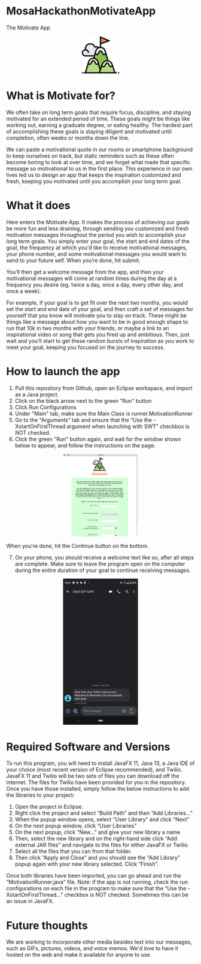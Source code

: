 # MosaHackathonMotivateApp
The Motivate App 

<p align="center">
<img src=logo.png width=100>
</p>

# What is Motivate for?

  We often take on long term goals that require focus, discipline, and staying motivated for an extended period of time. These goals might be things like working out, earning a graduate degree, or eating healthy. The hardest part of accomplishing these goals is staying diligent and motivated until completion, often weeks or months down the line. 

  We can paste a motivational quote in our rooms or smartphone background to keep ourselves on track, but static reminders such as these often become boring to look at over time, and we forget what made that specific message so motivational to us in the first place. This experience in our own lives led us to design an app that keeps the inspiration customized and fresh, keeping you motivated until you accomplish your long term goal. 

# What it does

  Here enters the Motivate App. It makes the process of achieving our goals be more fun and less draining, through sending you customized and fresh motivation messages throughout the period you wish to accomplish your long term goals. You simply enter your goal, the start and end dates of the goal, the frequency at which you'd like to receive motivational messages, your phone number, and some motivational messages you would want to send to your future self. When you’re done, hit submit. 

  You’ll then get a welcome message from the app, and then your motivational messages will come at random times during the day at a frequency you desire (eg. twice a day, once a day, every other day, and once a week). 

  For example, if your goal is to get fit over the next two months, you would set the start and end date of your goal, and then craft a set of messages for yourself that you know will motivate you to stay on track. These might be things like a message about how you want to be in good enough shape to run that 10k in two months with your friends, or maybe a link to an inspirational video or song that gets you fired up and ambitious. Then, just wait and you’ll start to get these random bursts of inspiration as you work to meet your goal, keeping you focused on the journey to success.

# How to launch the app
1. Pull this repository from Github, open an Eclipse workspace, and import as a Java project. 
2. Click on the black arrow next to the green "Run" button 
3. Click Run Configurations
4. Under "Main" tab, make sure the Main Class is runner.MotivationRunner
5. Go to the “Arguments” tab and ensure that the “Use the -XstartOnFirstThread argument when launching with SWT” checkbox is NOT checked.
6. Click the green "Run" button again, and wait for the window shown below to appear, and follow the instructions on the page.  

<p align="center">
<img src="homescreen.png" width = 200>
</p>

When you're done, hit the Continue button on the bottom. 

7. On your phone, you should receive a welcome text like so, after all steps are complete. Make sure to leave the program open on the computer during the entire duration of your goal to continue receiving messages.

<p align="center">
<img src="WelcomeTextMsg.png" width = 200> 
</p>

# Required Software and Versions

  To run this program, you will need to install JavaFX 11, Java 13, a Java IDE of your choice (most recent version of Eclipse recommended), and Twilio. JavaFX 11 and Twilio will be two sets of files you can download off the internet. The files for Twilio have been provided for you in the repository. Once you have those installed, simply follow the below instructions to add the libraries to your project:

1. Open the project in Eclipse.
2. Right click the project and select “Build Path” and then “Add Libraries...”
3. When the popup window opens, select “User Library” and click “Next”
4. On the next popup window, click “User Libraries”
5. On the next popup, click “New…” and give your new library a name
6. Then, select the new library and on the right-hand side click “Add external JAR files” and navigate to the files for either JavaFX or Twilio.
7. Select all the files that you can from that folder.
8. Then click “Apply and Close” and you should see the “Add Library” popup again with your new library selected. Click “Finish”.

Once both libraries have been imported, you can go ahead and run the “MotivationRunner.java” file. Note: if the app is not running, check the run configurations on each file in the program to make sure that the “Use the -XstartOnFirstThread…” checkbox is NOT checked. Sometimes this can be an issue in JavaFX.

# Future thoughts
We are working to incorporate other media besides text into our messages, such as GIFs, pictures, videos, and voice memos. We'd love to have it hosted on the web and make it available for anyone to use. 
